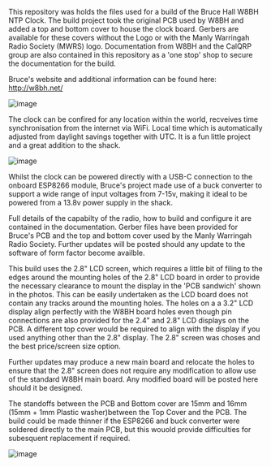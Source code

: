This repository was holds the files used for a build of the Bruce Hall W8BH NTP Clock. The build project took the original PCB used by W8BH and added a top and bottom cover to house the clock board. Gerbers are available for these covers without the Logo or with the Manly Warringah Radio Society (MWRS) logo. Documentation from W8BH and the CalQRP group are also contained in this repository as a 'one stop' shop to secure the documentation for the build.

Bruce's website and additional information can be found here: http://w8bh.net/

![image](https://github.com/user-attachments/assets/14b7e2cb-526c-4650-acd3-af152780c68b)

The clock can be confired for any location within the world, recveives time synchronisation from the internet via WiFi. Local time which is automatically adjusted from daylight savings together with UTC. It is a fun little project and a great addition to the shack.

![image](https://github.com/user-attachments/assets/59c70f6c-8328-487c-b480-25ff34069805)

Whilst the clock can be powered directly with a USB-C connection to the onboard ESP8266 module, Bruce's project made use of a buck converter to support a wide range of input voltages from 7-15v, making it ideal to be powered from a 13.8v power supply in the shack.

Full details of the capabilty of the radio, how to build and configure it are contained in the documentation. Gerber files have been provided for Bruce's PCB and the top and bottom cover used by the Manly Warringah Radio Society. Further updates will be posted should any update to the software of form factor become availble. 

This build uses the 2.8" LCD screen, which requires a little bit of filing to the edges around the mounting holes of the 2.8" LCD board in order to provide the necessary clearance to mount the display in the 'PCB sandwich' shown in the photos. This can be easily undertaken as the LCD board does not contain any tracks around the mounting holes. The holes on a a 3.2" LCD display align perfectly with the W8BH board holes even though pin connections are also provided for the 2.4" and 2.8" LCD displays on the PCB. A different top cover would be required to align with the display if you used anything other than the 2.8" display. The 2.8" screen was choses and the best price/screen size option. 

Further updates may produce a new main board and relocate the holes to ensure that the 2.8" screen does not require any modification to allow use of the standard W8BH main board. Any modified board will be posted here should it be designed. 

The standoffs between the PCB and Bottom cover are 15mm and 16mm (15mm + 1mm Plastic washer)between the Top Cover and the PCB. The build could be made thinner if the ESP8266 and buck converter were soldered directly to the main PCB, but this wouold provide difficulties for subesquent replacement if required.


![image](https://github.com/user-attachments/assets/685b4c6e-ecf7-4b40-9a97-8eb329498cef)
